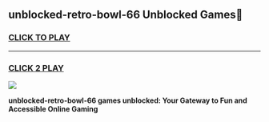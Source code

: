 
## unblocked-retro-bowl-66 Unblocked Games👋
<h3>
<a href="https://news.freeplayer.one?title=unblocked-retro-bowl-66&ref=16F">CLICK TO PLAY</a></h3>
<hr>

<h3>
<a href="https://news.freeplayer.one?title=unblocked-retro-bowl-66&ref=16F">CLICK 2 PLAY</a>
  
</h3>

<a href="https://news.freeplayer.one?title=unblocked-retro-bowl-66&ref=16F/"><img src="https://clearcache.store/games.png"></a>


**unblocked-retro-bowl-66 games unblocked: Your Gateway to Fun and Accessible Online Gaming**
